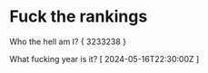 # Fuck the rankings

Who the hell am I?
{ 3233238 }

What fucking year is it?
[ 2024-05-16T22:30:00Z ]
